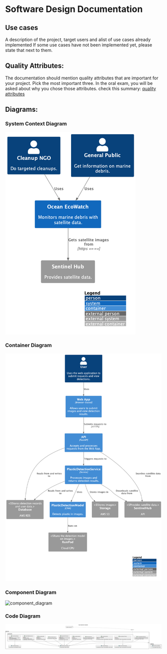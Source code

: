 # Software Design Documentation

## Use cases 

A description of the project, target users and alist of use cases already implemented If some use cases have not been implemented yet, please state that next to them.

## Quality Attributes:

The documentation should mention quality attributes that are important for your project. Pick the most important three. In the oral exam, you will be asked about why you chose those attributes. check this summary: [quality attributes](https://blog.devgenius.io/top-10-architecture-characteristics-non-functional-requirements-with-cheatsheat-7ad14bbb0a9b)

## Diagrams:

### System Context Diagram

![system_context_diagram](diagrams/system_context_diagram.png?raw=true)

### Container Diagram

![container_diagram](diagrams/container_diagram.png?raw=true)

### Component Diagram

![component_diagram](diagrams/component_diagram.png?raw=true)

### Code Diagram

![code_diagram_raster_operations](diagrams/code_diagram_raster_operations.png?raw=true)

